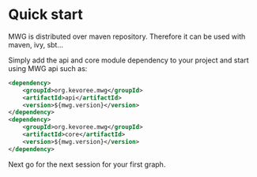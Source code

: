 # Quick start

MWG is distributed over maven repository.
Therefore it can be used with maven, ivy, sbt...

Simply add the api and core module dependency to your project and start using MWG api such as:

``` xml
<dependency>
	<groupId>org.kevoree.mwg</groupId>
	<artifactId>api</artifactId>
	<version>${mwg.version}</version>
</dependency>
<dependency>
	<groupId>org.kevoree.mwg</groupId>
	<artifactId>core</artifactId>
	<version>${mwg.version}</version>
</dependency>
```

Next go for the next session for your first graph.